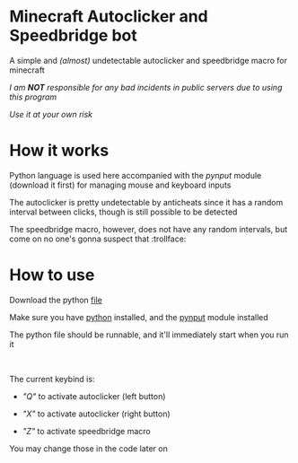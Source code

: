# Minecraft Autoclicker and Speedbridge bot
A simple and _(almost)_ undetectable autoclicker and speedbridge macro for minecraft

_I am **NOT** responsible for any bad incidents in public servers due to using this program_

_Use it at your own risk_


# How it works
Python language is used here accompanied with the _pynput_ module (download it first) for managing mouse and keyboard inputs

The autoclicker is pretty undetectable by anticheats since it has a random interval between clicks, though is still possible to be detected

The speedbridge macro, however, does not have any random intervals, but come on no one's gonna suspect that :trollface:

# How to use

Download the python <a href="https://github.com/XyeetD/Undetectable-Minecraft-autoclicker-speedbridge/blob/main/autoclicker-speedbridge.py">file</a>

Make sure you have <a href="https://www.python.org/">python</a> installed, and the <a href="https://pypi.org/project/pynput/">pynput</a> module installed

The python file should be runnable, and it'll immediately start when you run it

<br>

The current keybind is:

- _"Q"_ to activate autoclicker (left button)

- _"X"_ to activate autoclicker (right button)

- _"Z"_ to activate speedbridge macro

You may change those in the code later on
